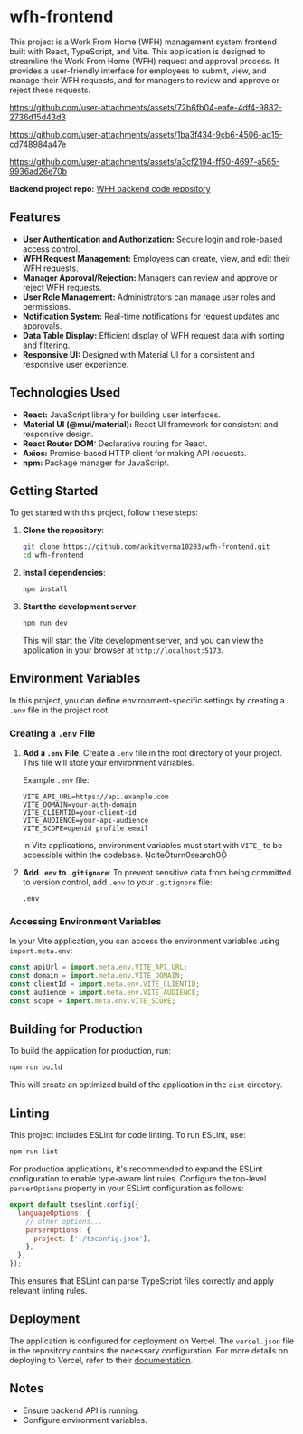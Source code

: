 # wfh-frontend

This project is a Work From Home (WFH) management system frontend built with React, TypeScript, and Vite. This application is designed to streamline the Work From Home (WFH) request and approval process. It provides a user-friendly interface for employees to submit, view, and manage their WFH requests, and for managers to review and approve or reject these requests.


https://github.com/user-attachments/assets/72b6fb04-eafe-4df4-9882-2736d15d43d3

https://github.com/user-attachments/assets/1ba3f434-9cb6-4506-ad15-cd748984a47e

https://github.com/user-attachments/assets/a3cf2194-ff50-4697-a565-9936ad26e70b


**Backend project repo:** [WFH backend code repository](https://github.com/ankitverma10203/wfh)

## Features

* **User Authentication and Authorization:** Secure login and role-based access control.
* **WFH Request Management:** Employees can create, view, and edit their WFH requests.
* **Manager Approval/Rejection:** Managers can review and approve or reject WFH requests.
* **User Role Management:** Administrators can manage user roles and permissions.
* **Notification System:** Real-time notifications for request updates and approvals.
* **Data Table Display:** Efficient display of WFH request data with sorting and filtering.
* **Responsive UI:** Designed with Material UI for a consistent and responsive user experience.

## Technologies Used

* **React:** JavaScript library for building user interfaces.
* **Material UI (@mui/material):** React UI framework for consistent and responsive design.
* **React Router DOM:** Declarative routing for React.
* **Axios:** Promise-based HTTP client for making API requests.
* **npm:** Package manager for JavaScript.

## Getting Started

To get started with this project, follow these steps:

1. **Clone the repository**:

   ```bash
   git clone https://github.com/ankitverma10203/wfh-frontend.git
   cd wfh-frontend
   ```

2. **Install dependencies**:

   ```bash
   npm install
   ```

3. **Start the development server**:

   ```bash
   npm run dev
   ```

   This will start the Vite development server, and you can view the application in your browser at `http://localhost:5173`.

## Environment Variables

In this project, you can define environment-specific settings by creating a `.env` file in the project root.

### Creating a `.env` File

1. **Add a `.env` File**: Create a `.env` file in the root directory of your project. This file will store your environment variables.

   Example `.env` file:

   ```env
   VITE_API_URL=https://api.example.com
   VITE_DOMAIN=your-auth-domain
   VITE_CLIENTID=your-client-id
   VITE_AUDIENCE=your-api-audience
   VITE_SCOPE=openid profile email
   ```

   In Vite applications, environment variables must start with `VITE_` to be accessible within the codebase. citeturn0search0

2. **Add `.env` to `.gitignore`**: To prevent sensitive data from being committed to version control, add `.env` to your `.gitignore` file:

   ```gitignore
   .env
   ```

### Accessing Environment Variables

In your Vite application, you can access the environment variables using `import.meta.env`:

```javascript
const apiUrl = import.meta.env.VITE_API_URL;
const domain = import.meta.env.VITE_DOMAIN;
const clientId = import.meta.env.VITE_CLIENTID;
const audience = import.meta.env.VITE_AUDIENCE;
const scope = import.meta.env.VITE_SCOPE;
```

## Building for Production

To build the application for production, run:

```bash
npm run build
```


This will create an optimized build of the application in the `dist` directory.

## Linting

This project includes ESLint for code linting. To run ESLint, use:

```bash
npm run lint
```


For production applications, it's recommended to expand the ESLint configuration to enable type-aware lint rules. Configure the top-level `parserOptions` property in your ESLint configuration as follows:

```javascript
export default tseslint.config({
  languageOptions: {
    // other options...
    parserOptions: {
      project: ['./tsconfig.json'],
    },
  },
});
```


This ensures that ESLint can parse TypeScript files correctly and apply relevant linting rules.

## Deployment

The application is configured for deployment on Vercel. The `vercel.json` file in the repository contains the necessary configuration. For more details on deploying to Vercel, refer to their [documentation](https://vercel.com/docs).

## Notes

* Ensure backend API is running.
* Configure environment variables.
